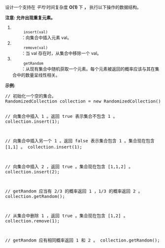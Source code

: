 <html>
 <body>
  <p>
   设计一个支持在
   <em>
    平均
   </em>
   时间复杂度
   <strong>
    O(1)
   </strong>
   下
   <strong>
    ，
   </strong>
   执行以下操作的数据结构。
  </p>
  <p>
   <strong>
    注意: 允许出现重复元素。
   </strong>
  </p>
  <ol>
   <li>
    <code>
     insert(val)
    </code>
    ：向集合中插入元素 val。
   </li>
   <li>
    <code>
     remove(val)
    </code>
    ：当 val 存在时，从集合中移除一个 val。
   </li>
   <li>
    <code>
     getRandom
    </code>
    ：从现有集合中随机获取一个元素。每个元素被返回的概率应该与其在集合中的数量呈线性相关。
   </li>
  </ol>
  <p>
   <strong>
    示例:
   </strong>
  </p>
  <pre>// 初始化一个空的集合。
RandomizedCollection collection = new RandomizedCollection();

// 向集合中插入 1 。返回 true 表示集合不包含 1 。
collection.insert(1);

// 向集合中插入另一个 1 。返回 false 表示集合包含 1 。集合现在包含 [1,1] 。
collection.insert(1);

// 向集合中插入 2 ，返回 true 。集合现在包含 [1,1,2] 。
collection.insert(2);

// getRandom 应当有 2/3 的概率返回 1 ，1/3 的概率返回 2 。
collection.getRandom();

// 从集合中删除 1 ，返回 true 。集合现在包含 [1,2] 。
collection.remove(1);

// getRandom 应有相同概率返回 1 和 2 。
collection.getRandom();
</pre>
 </body>
</html>